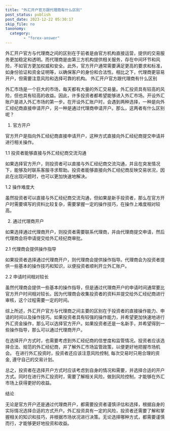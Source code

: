 ```yaml
---
title: "外汇开户官方跟代理商有什么区别"
post_status: publish
post_date: 2023-12-22 05:30:17
skip_file: no
taxonomy:
  category:
        - "forex-answer"
---
```


外汇开户官方与代理商之间的区别在于前者是由官方机构直接运营，提供的交易服务更加稳定和透明。而代理商是由第三方机构提供相关服务，存在中间环节和风险，不如官方更加权威和安全。此外，官方开户通常需要满足更高的要求和标准，如身份验证和资金证明等，以确保客户的身份和合法性。相比之下，代理商更容易开户，但需要注意风险和选择可靠的机构。 外汇开户官方跟代理商有什么区别

外汇市场是一个巨大的市场，每天都有大量的外汇交易量。外汇投资具有较高的风险，但也具有较高的收益。因此，许多投资者都希望能够进入外汇市场。开设外汇账户是进入外汇市场的第一步。在开设外汇账户时，会遇到两种选择，一种是向外汇经纪商直接申请开户，另一种是通过代理商申请开户。那么，这两者有什么区别呢？

1. 官方开户

官方开户是指向外汇经纪商直接申请开户，这种方式直接向外汇经纪商提交申请并进行相关操作。

1.1 投资者能够直接与外汇经纪商交流沟通

如果选择官方开户，则投资者可以直接与外汇经纪商交流沟通，并且在突发情况下，能够及时联系客服寻求帮助。投资者能够直接向外汇经纪商反映交易状况，因此在出现问题时，也可以更加快速地解决。

1.2 操作难度大

虽然投资者可以直接与外汇经纪商交流沟通，但如果是新手投资者，那么在官方开户时需要填写的资料比较复杂，需要掌握一定的操作技巧，在操作上难度相对较高。

2. 通过代理商开户

如果选择通过代理商开户，则投资者需要联系代理商，并由代理商提交申请，然后代理商会将申请提交给外汇经纪商审批。

2.1 代理商会提供操作指导

如果投资者选择通过代理商开户，则代理商会提供操作指导。代理商会为投资者提供一些基本的操作技巧和知识，以便投资者顺利开立外汇账户。

2.2 申请时间相对较长

虽然代理商会提供一些基本的操作指导，但是通过代理商开户的申请时间通常要比官方开户时间相对较长。因为代理商会收集投资者的资料并提交给外汇经纪商进行审核，这个过程需要一定的时间。

综上所述，外汇开户官方与代理商之间主要的区别在于投资者的直接操作能力、申请的时间以及操作技巧。如果投资者具有较强的操作能力，并希望更加快速地进行外汇资金操作，那么可以选择官方开户。如果投资者还是一名新手，并希望得到一些操作指导，那么可以通过代理商开户。

在选择开户方式时，也需要考虑到外汇经纪商的信誉度和监管情况。投资者应该选择合法、规范的外汇经纪商，并了解外汇市场监管政策，以便更好地把握市场机会。 在进行外汇投资时，投资者还应该注意风险控制, 每次交易时只用合理的资金, 遵守自己的交易计划。

总之，投资者在选择开户方式时应该考虑到自身的情况和需要，并选择合适的开户方式。同时在进行外汇投资时，需要了解相关风险，做到风险控制，才能够在外汇市场上获得更好的收益。

结论

无论是官方开户还是通过代理商开户，都需要投资者谨慎评估和选择，根据自身的实际情况选择合适的方式开户。外汇投资具有一定的风险，投资者还需要了解和掌握相关的知识和技巧，并根据市场状况进行决策。无论选择哪种方式，都需要谨慎而行，才能够更好地投资和收益。 
